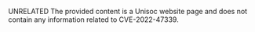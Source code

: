 UNRELATED
The provided content is a Unisoc website page and does not contain any information related to CVE-2022-47339.